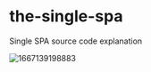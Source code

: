 # the-single-spa
Single SPA source code explanation

![1667139198883](https://user-images.githubusercontent.com/13726797/198883298-ea340ec7-7ac1-44c5-ac55-d16bdf5b9726.jpg)
